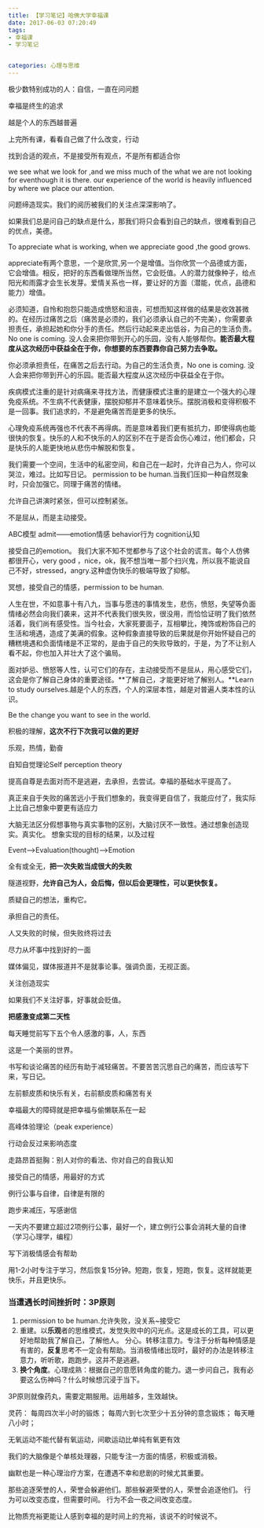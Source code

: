 ```yaml
---
title: 【学习笔记】哈佛大学幸福课
date: 2017-06-03 07:20:49
tags:
- 幸福课
- 学习笔记


categories: 心理与思维
---
```


极少数特别成功的人：自信，一直在问问题

幸福是终生的追求

越是个人的东西越普遍

上完所有课，看看自己做了什么改变，行动

找到合适的观点，不是接受所有观点，不是所有都适合你

we see what we look for ,and we miss much of the what we are not looking for eventhough it is there. our experience of the world is heavily influenced by where we place our attention.

问题缔造现实。我们的阅历被我们的关注点深深影响了。

如果我们总是问自己的缺点是什么，那我们将只会看到自己的缺点，很难看到自己的优点，美德。

To appreciate what is working, when we appreciate good ,the good grows.

appreciate有两个意思，一个是欣赏,另一个是增值。当你欣赏一个品德或方面，它会增值。相反，把好的东西看做理所当然，它会贬值。人的潜力就像种子，给点阳光和雨露才会生长发芽。爱情关系也一样，要让好的方面（潜能，优点，品德和能力）增值。


必须知道，自怜和抱怨只能造成愤怒和沮丧，可想而知这样做的结果是收效甚微的。在经历过痛苦之后（痛苦是必须的，我们必须承认自己的不完美），你需要承担责任，承担起她和你分手的责任。然后行动起来走出低谷，为自己的生活负责。No one is coming. 没人会来把你带到开心的乐园，没有人能够帮你。**能否最大程度从这次经历中获益全在于你，你想要的东西要靠你自己努力去争取。**

你必须承担责任，在痛苦之后去行动。为自己的生活负责，No one is coming. 没人会来把你带到开心的乐园。能否最大程度从这次经历中获益全在于你。

疾病模式注重的是针对病痛来寻找方法，而健康模式注重的是建立一个强大的心理免疫系统。不生病不代表健康，摆脱抑郁并不意味着快乐。摆脱消极和变得积极不是一回事。我们追求的，不是避免痛苦而是更多的快乐。

心理免疫系统再强也不代表不再得病。而是意味着我们更有抵抗力，即使得病也能很快的恢复。快乐的人和不快乐的人的区别不在于是否会伤心难过，他们都会，只是快乐的人能更快地从悲伤中解脱和恢复。

我们需要一个空间，生活中的私密空间，和自己在一起时，允许自己为人，你可以哭泣，难过。比如写日记。
permission to be human.当我们压抑一种自然现象时，只会加强它。同理于痛苦的情绪。

允许自己讲演时紧张，但可以控制紧张。

不是屈从，而是主动接受。

ABC模型
admit——emotion情感
behavior行为
cognition认知

接受自己的emotion。
我们大家不知不觉都参与了这个社会的谎言。每个人仿佛都很开心，very good ，nice，ok，我不想当唯一那个扫兴鬼，所以我不能说自己不好，stressed，angry.这种虚伪快乐的极端导致了抑郁。

冥想，接受自己的情感，permission to be human. 

人生在世，不如意事十有八九，当事与愿违的事情发生，悲伤，愤怒，失望等负面情绪必然会向我们袭来，这并不代表我们很失败，很没用，而恰恰证明了我们依然活着，我们尚有感受性。当今社会，大家死要面子，互相攀比，掩饰或粉饰自己的生活和境遇，造成了美满的假象。这种假象直接导致的后果就是你开始怀疑自己的糟糕境遇和负面情绪是不正常的，是由于自己的失败导致的，于是，为了不让别人看不起，你也加入并壮大了这个骗局。      

面对妒忌、愤怒等人性，认可它们的存在，主动接受而不是屈从，用心感受它们，这会是你了解自己身体的重要途径。**了解自己，才能更好地了解别人。**Learn to study ourselves.越是个人的东西，个人的深层本性，越是对普遍人类本性的认识。       

Be the change you want to see in the world.

积极的理解，**这次不行下次我可以做的更好**

乐观，热情，勤奋

自知自觉理论Self perception theory

提高自尊是去面对而不是逃避，去承担，去尝试。幸福的基础水平提高了。

真正来自于失败的痛苦远小于我们想象的，我变得更自信了，我能应付了，我实际上比自己想象中要更有适应力

大脑无法区分假想事物与真实事物的区别，大脑讨厌不一致性。通过想象创造现实。真实化。
想象实现的目标的结果，以及过程

Event——>Evaluation(thought)——>Emotion 

全有或全无，**把一次失败当成很大的失败**

隧道视野，**允许自己为人，会后悔，但以后会更理性，可以更快恢复。**

质疑自己的想法，重构它。

承担自己的责任。

人又失败的时候，但失败终将过去

尽力从坏事中找到好的一面

媒体偏见，媒体报道并不是就事论事。强调负面，无视正面。

关注创造现实

如果我们不关注好事，好事就会贬值。

**把感激变成第二天性**

每天睡觉前写下五个令人感激的事，人，东西

这是一个美丽的世界。

书写和谈论痛苦的经历有助于减轻痛苦。不要苦苦沉思自己的痛苦，而应该写下来，写日记。

左前额皮质和快乐有关，右前额皮质和痛苦有关

幸福最大的障碍就是把幸福与偷懒联系在一起

高峰体验理论（peak experience）

行动会反过来影响态度

走路昂首挺胸：别人对你的看法、你对自己的自我认知

接受自己的情感，用最好的方式

例行公事与自律，自律是有限的

跑步来减压，写感谢信

一天内不要建立超过2项例行公事，最好一个，建立例行公事会消耗大量的自律
（学习心理学，编程）

写下消极情感会有帮助

用1-2小时专注于学习，然后恢复15分钟。短跑，恢复，短跑，恢复。这样就能更快乐，并且更快乐。


### 当遭遇长时间挫折时：3P原则
1. permission to be human.允许失败，没关系~接受它
2. 重建。以**乐观**者的思维模式，发觉失败中的闪光点。这是成长的工具，可以更好地帮助我了解自己，了解他人。
分心。转移注意力。专注于分析每种情感是有害的，**反复**思考不一定会有帮助。当消极情绪出现时，最好的办法是转移注意力，听听歌，跑跑步。这并不是逃避。
3. **换个角度**。心理成熟：根据自己的意愿转角度的能力。退一步问自己，我有必要这么伤神吗？什么时候想沉浸于当下。

3P原则就像药丸，需要定期服用。运用越多，生效越快。


灵药：
每周四次半小时的锻炼；
每周六到七次至少十五分钟的意念锻炼；
每天睡八小时；

无氧运动不能代替有氧运动，间歇运动比单纯有氧更有效

我们的大脑像是个单核处理器，只能专注一方面的情感，积极或消极。

幽默也是一种心理治疗方案，在遭遇不幸和悲剧的时候尤其重要。


那些追逐荣誉的人，荣誉会躲避他们。那些躲避荣誉的人，荣誉会追逐他们。
行为可以改变态度，但需要时间。
行为不会一夜之间改变态度。

比物质充裕更能让人感到幸福的是时间上的充裕，该说不的时候说不。